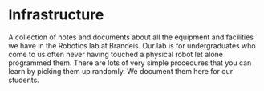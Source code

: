 # Infrastructure

A collection of notes and documents about all the equipment and facilities we have in the Robotics lab at Brandeis. Our lab is for undergraduates who come to us often never having touched a physical robot let alone programmed them. There are lots of very simple procedures that you can learn by picking them up randomly. We document them here for our students.



